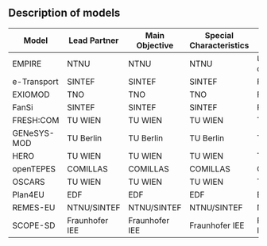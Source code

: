 ## Description of models

|  __Model__  |  __Lead Partner__  |  __Main Objective__|  __Special Characteristics__|      __STATUS__    |
|-------------|--------------------|--------------------|-----------------------------|--------------------|
| EMPIRE      | NTNU               | NTNU               | NTNU                        | Under development  |
| e-Transport | SINTEF             | SINTEF             | SINTEF                      | Finished           |
| EXIOMOD     | TNO                | TNO                | TNO                         | Finished           |
| FanSi       | SINTEF             | SINTEF             | SINTEF                      | Finished           |
| FRESH:COM   | TU WIEN            | TU WIEN            | TU WIEN                     | TU WIEN            |
| GENeSYS-MOD | TU Berlin          | TU Berlin          | TU Berlin                   | TU Berlin          |
| HERO        | TU WIEN            | TU WIEN            | TU WIEN                     | TU WIEN            |
| openTEPES   | COMILLAS           | COMILLAS           | COMILLAS                    | COMILLAS           |
| OSCARS      | TU WIEN            | TU WIEN            | TU WIEN                     | TU WIEN            |
| Plan4EU     | EDF                | EDF                | EDF                         | EDF                |
| REMES-EU    | NTNU/SINTEF        | NTNU/SINTEF        | NTNU/SINTEF                 | NTNU/SINTEF        |
| SCOPE-SD    | Fraunhofer IEE     | Fraunhofer IEE     | Fraunhofer IEE              | Fraunhofer IEE     |


<!-- | **Animals** | **Sports** | **Fruits** |
| :---------- | :--------- | :--------- |
| Cat         | Soccer     | Apple      |
| Dog         | Basketball | Orange     | -->

